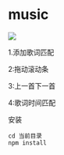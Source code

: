 # music

![](https://github.com/JonsonHI/Image/1.jpg)


1.添加歌词匹配

2:拖动滚动条

3:上一首下一首

4:歌词时间匹配

安装
```
cd 当前目录
npm install
```
